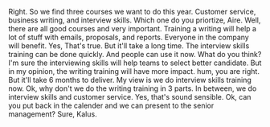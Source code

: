 Right. So we find three courses we want to do this year. Customer service, business writing, and interview skills. Which one do you priortize, Aire.
Well, there are all good courses and very important. Training a writing will help a lot of stuff with emails, proposals, and reports. 
Everyone in the company will benefit.
Yes, That's true. But it'll take a long time. The interview skills training can be done quickly. And people can use it now.
What do you think?
I'm sure the interviewing skills will help teams to select better candidate. But in my opinion, the writing training will have more impact.
hum, you are right. But it'll take 6 months to deliver. My view is we do interview skills training now. Ok, why don't we do the writing training in 3 parts.
In between, we do interview skills and customer service. 
Yes, that's sound sensible. Ok, can you put back in the calender and we can present to the senior management?
Sure, Kalus.

